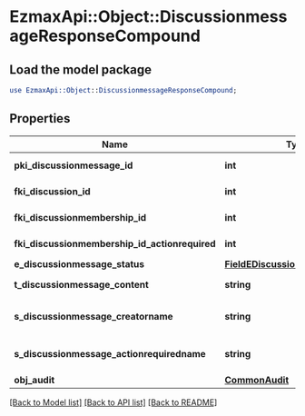 # EzmaxApi::Object::DiscussionmessageResponseCompound

## Load the model package
```perl
use EzmaxApi::Object::DiscussionmessageResponseCompound;
```

## Properties
Name | Type | Description | Notes
------------ | ------------- | ------------- | -------------
**pki_discussionmessage_id** | **int** | The unique ID of the Discussionmessage | 
**fki_discussion_id** | **int** | The unique ID of the Discussion | 
**fki_discussionmembership_id** | **int** | The unique ID of the Discussionmembership | [optional] 
**fki_discussionmembership_id_actionrequired** | **int** | The unique ID of the Discussionmembership | [optional] 
**e_discussionmessage_status** | [**FieldEDiscussionmessageStatus**](FieldEDiscussionmessageStatus.md) |  | 
**t_discussionmessage_content** | **string** | The content of the Discussionmessage | 
**s_discussionmessage_creatorname** | **string** | The name the creator of the Discussionmessage. | 
**s_discussionmessage_actionrequiredname** | **string** | The name the Actionrequired of the Discussionmessage. | [optional] 
**obj_audit** | [**CommonAudit**](CommonAudit.md) |  | 

[[Back to Model list]](../README.md#documentation-for-models) [[Back to API list]](../README.md#documentation-for-api-endpoints) [[Back to README]](../README.md)


